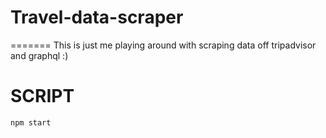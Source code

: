 # Travel-data-scraper #

=======
This is just me playing around with scraping data off tripadvisor and graphql :)

# SCRIPT
`npm start`

